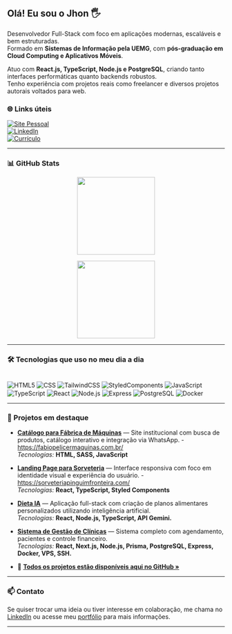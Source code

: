 
## Olá! Eu sou o Jhon 🖐️

Desenvolvedor Full-Stack com foco em aplicações modernas, escaláveis e bem estruturadas.  
Formado em **Sistemas de Informação pela UEMG**, com **pós-graduação em Cloud Computing e Aplicativos Móveis**.

Atuo com **React.js, TypeScript, Node.js e PostgreSQL**, criando tanto interfaces performáticas quanto backends robustos.  
Tenho experiência com projetos reais como freelancer e diversos projetos autorais voltados para web.

### 🌐 Links úteis

[![Site Pessoal](https://img.shields.io/website?label=Portfólio&style=for-the-badge&url=https://jhondharkyson.com/)](https://jhondharkyson.com/)  
[![LinkedIn](https://img.shields.io/badge/LinkedIn-0A66C2?style=for-the-badge&logo=linkedin&logoColor=white)](https://www.linkedin.com/in/jhon-mendon%C3%A7a-203925163/)  
[![Currículo](https://img.shields.io/badge/Currículo-PDF-red?style=for-the-badge&logo=adobeacrobatreader&logoColor=white)](https://jhondharkyson.com/curriculo-jhon.pdf)

---

### 📊 GitHub Stats

<p align="center">
  <img height="180em" src="https://github-readme-stats.vercel.app/api/top-langs/?username=jhondharkyson520&langs_count=6&hide_border=true&hide=html,css,scss&layout=compact&theme=tokyonight" />
</p>

<p align="center">
  <img height="180em" src="https://github-readme-stats.vercel.app/api?username=jhondharkyson520&hide_border=true&show_icons=true&theme=tokyonight" />
</p>

---

### 🛠️ Tecnologias que uso no meu dia a dia

<div style="display: inline_block"><br/>
  <img align="center" alt="HTML5" src="https://img.shields.io/badge/HTML5-E34F26?style=for-the-badge&logo=html5&logoColor=white"/>
  <img align="center" alt="CSS" src="https://img.shields.io/badge/CSS3-1572B6?style=for-the-badge&logo=css3&logoColor=white"/>
  <img align="center" alt="TailwindCSS" src="https://img.shields.io/badge/Tailwindcss-38BDF8?style=for-the-badge&logo=tailwindcss&logoColor=white"/>
  <img align="center" alt="StyledComponents" src="https://img.shields.io/badge/Styledcomponents-db7092?style=for-the-badge&logo=styled-components&logoColor=white"/>
  <img align="center" alt="JavaScript" src="https://img.shields.io/badge/JavaScript-F7DF1E?style=for-the-badge&logo=javascript&logoColor=black"/>
  <img align="center" alt="TypeScript" src="https://img.shields.io/badge/TypeScript-007ACC?style=for-the-badge&logo=typescript&logoColor=white"/>
  <img align="center" alt="React" src="https://img.shields.io/badge/React-20232A?style=for-the-badge&logo=react&logoColor=61DAFB"/>
  <img align="center" alt="Node.js" src="https://img.shields.io/badge/Node.js-43853D?style=for-the-badge&logo=node.js&logoColor=white"/>
  <img align="center" alt="Express" src="https://img.shields.io/badge/Express-000000?style=for-the-badge&logo=express&logoColor=white"/>
  <img align="center" alt="PostgreSQL" src="https://img.shields.io/badge/Postgresql-336791?style=for-the-badge&logo=postgresql&logoColor=white"/>
  <img align="center" alt="Docker" src="https://img.shields.io/badge/Docker-2496ED?style=for-the-badge&logo=docker&logoColor=white"/>
</div>

---

### 💼 Projetos em destaque

- [**Catálogo para Fábrica de Máquinas**](https://fabiopelicermaquinas.com.br/) — Site institucional com busca de produtos, catálogo interativo e integração via WhatsApp. - https://fabiopelicermaquinas.com.br/  
  *Tecnologias:* **HTML, SASS, JavaScript**

- [**Landing Page para Sorveteria**](https://sorveteriapinguimfronteira.com/) — Interface responsiva com foco em identidade visual e experiência do usuário. - https://sorveteriapinguimfronteira.com/     
  *Tecnologias:* **React, TypeScript, Styled Components**

- [**Dieta IA**](https://github.com/jhondharkyson520/gemini-diet-frontend) — Aplicação full-stack com criação de planos alimentares personalizados utilizando inteligência artificial.  
  *Tecnologias:* **React, Node.js, TypeScript, API Gemini.**

- [**Sistema de Gestão de Clínicas**](https://github.com/jhondharkyson520/fullstack-clinica) — Sistema completo com agendamento, pacientes e controle financeiro.  
  *Tecnologias:* **React, Next.js, Node.js, Prisma, PostgreSQL, Express, Docker, VPS, SSH.**

- 🔗 [**Todos os projetos estão disponíveis aqui no GitHub »**](https://github.com/jhondharkyson520?tab=repositories)

---

### 📫 Contato

Se quiser trocar uma ideia ou tiver interesse em colaboração, me chama no [LinkedIn](https://www.linkedin.com/in/jhon-mendon%C3%A7a-203925163/) ou acesse meu [portfólio](https://jhondharkyson.com/) para mais informações.

---
